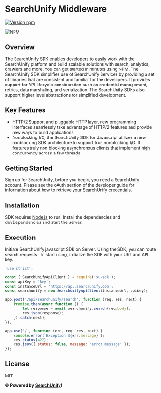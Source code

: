# SearchUnify Middleware

[![Version npm](https://img.shields.io/npm/v/su-sdk.svg?style=flat-square)](https://www.npmjs.com/package/su-sdk)

[![NPM](https://nodei.co/npm/su-sdk.png?downloads=true&downloadRank=true)](https://nodei.co/npm/su-sdk/)

## Overview

The SearchUnify SDK enables developers to easily work with the SearchUnify
platform and build scalable solutions with search, analytics, crawlers and more.
You can get started in minutes using NPM. The SearchUnify SDK simplifies use of
SearchUnify Services by providing a set of libraries that are consistent and
familiar for the developers. It provides support for API lifecycle consideration
such as credential management, retries, data marshaling, and serialization. The
SearchUnify SDKs also support higher level abstractions for simplified
development.

## Key Features

-   HTTP/2 Support and pluggable HTTP layer, new programming interfaces
    seamlessly take advantage of HTTP/2 features and provide new ways to build
    applications.
-   Nonblocking I/O, the SearchUnify SDK for Javascript utilizes a new,
    nonblocking SDK architecture to support true nonblocking I/O. It features
    truly non blocking asynchronous clients that implement high concurrency
    across a few threads.

## Getting Started

Sign up for SearchUnify, before you begin, you need a SearchUnify account.
Please see the oAuth section of the developer guide for information about how to
retrieve your SearchUnify credentials.

## Installation

SDK requires [Node.js](https://nodejs.org/) to run. Install the dependencies and
devDependencies and start the server.

## Execution

Initiate SearchUnify javascript SDK on Server. Using the SDK, you can route
search requests. To start using, initialize the SDK with your URL and API key.

```js
'use strict';

const { SearchUnifyApiClient } = require('su-sdk');
const apiKey = 'key';
const instanceUrl = 'https://api.searchunify.com';
const searchunify = new SearchUnifyApiClient(instanceUrl, apiKey);

app.post('/api/searchunify/search', function (req, res, next) {
    Promise.then(async function () {
        let response = await searchunify.search(req.body);
        res.json(response);
    }).catch(next);
});

app.use('/', function (err, req, res, next) {
    console.error(`Exception ${err.message}`);
    res.status(422);
    res.json({ status: false, message: 'error message' });
});
```

## License

MIT

**&copy; Powered by [SearchUnify](https://www.searchunify.com/)!**
